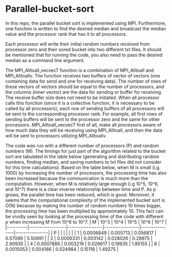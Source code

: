 # Parallel-bucket-sort
In this repo, the parallel bucket sort is implemented using MPI. Furthermore, one function is written to find the desired median and broadcast the median value and the processor rank that has it to all processors. 


Each processor will write their initial random numbers received from processor zero and their sored bucket into two different txt files. It should be mentioned that for running the code, you also need to pass the desired median as a command line argument. 


The MPI_Alltoall_vecvecT function is a combination of MPI_Alltoall and MPI_Alltoallv. The function receives two buffers of vector of vectors (one containing data for send and one for receiving data). The number of rows of these vectors of vectors should be equal to the number of processors, and the columns (inner vector) are the data for sending or buffer for receiving. The receive buffer size does not need to be initiated. When all processor calls this function (since it is a collective function, it is necessary to be called by all processors), each row of sending buffers of all processors will be sent to the corresponding processor rank. For example, all first rows of sending buffers will be sent to the processor zero and the same for other processors. MPI_Alltoall_vecvecT first of all, make all processors aware of how much data they will be receiving using MPI_Alltoall, and then the data will be sent to processors utilizing MPI_Alltoallv. 



The code was run with a different number of processors (P) and random numbers (M). The timings for just part of the algorithm related to the bucket sort are tabulated in the table below (generating and distributing random numbers, finding median, and saving numbers to txt files did not consider for this time calculations). Based on the table below, when M is small (i.g. 1000) by increasing the number of processors, the processing time has also been increased because the communication is much more than the computation. However, when M is relatively large enough (i.g 10^5, 10^6, and 10^7) there is a clear inverse relationship between time and P. As p grows, the parallel time has been reduced, which is good. Moreover, it seems that the computational complexity of the implemented bucket sort is O(N) because by making the number of random numbers 10 times bigger, the processing time has been multiplied by approximately 10. This fact can be vividly seen by looking at the processing time of the code with different p when increasing M from 10^6 to 10^7.
|     M    |     10^3         |     10^4        |     10^5        |     10^6       |     10^7       |
|----------|------------------|-----------------|-----------------|----------------|----------------|
|     P    |                  |                 |                 |                |                |
|     1    |     0.0006849    |     0.005713    |     0.056817    |     0.57099    |     5.50691    |
|     2    |     0.0006331    |     0.003142    |     0.028026    |     0.28975    |     2.90935    |
|     4    |     0.0007886    |     0.003219    |     0.026617    |     0.19935    |     1.85155    |
|     8    |     0.0015053    |     0.004166    |     0.024984    |     0.15118    |     1.49275    |
